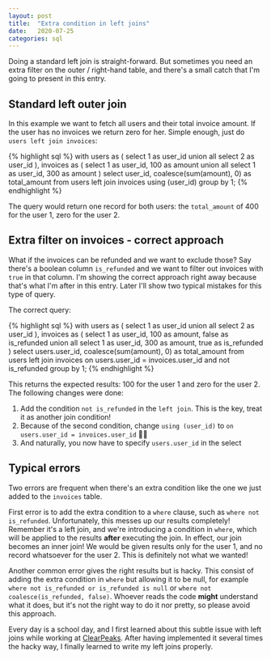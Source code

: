```yaml
---
layout: post
title:  "Extra condition in left joins"
date:   2020-07-25
categories: sql
---
```

Doing a standard left join is straight-forward. But sometimes you need an extra filter on the outer / right-hand table, and there's a small catch that I'm going to present in this entry.

## Standard left outer join

In this example we want to fetch all users and their total invoice amount. If the user has no invoices we return zero for her. Simple enough, just do `users left join invoices`:

{% highlight sql %}
with users as (
  select 1 as user_id
  union all
  select 2 as user_id
), invoices as (
  select 1 as user_id, 100 as amount
  union all
  select 1 as user_id, 300 as amount
)
select
  user_id,
  coalesce(sum(amount), 0) as total_amount
from users
  left join invoices using (user_id)
group by 1;
{% endhighlight %}

The query would return one record for both users: the `total_amount` of 400 for the user 1, zero for the user 2.

## Extra filter on invoices - correct approach

What if the invoices can be refunded and we want to exclude those? Say there's a boolean column `is_refunded` and we want to filter out invoices with `true` in that column. I'm showing the correct approach right away because that's what I'm after in this entry. Later I'll show two typical mistakes for this type of query.

The correct query:

{% highlight sql %}
with users as (
  select 1 as user_id
  union all
  select 2 as user_id
), invoices as (
  select 1 as user_id, 100 as amount, false as is_refunded
  union all
  select 1 as user_id, 300 as amount, true as is_refunded
)
select
  users.user_id,
  coalesce(sum(amount), 0) as total_amount
from users
  left join invoices on users.user_id = invoices.user_id
    and not is_refunded
group by 1;
{% endhighlight %}

This returns the expected results: 100 for the user 1 and zero for the user 2.
The following changes were done:

1. Add the condition `not is_refunded` in the `left join`. This is the key, treat it as another join condition!
2. Because of the second condition, change `using (user_id)` to `on users.user_id = invoices.user_id` 🤷‍♂️
3. And naturally, you now have to specify `users.user_id` in the select

## Typical errors

Two errors are frequent when there's an extra condition like the one we just added to the `invoices` table.

First error is to add the extra condition to a `where` clause, such as `where not is_refunded`. Unfortunately, this messes up our results completely! Remember it's a left join, and we're introducing a condition in `where`, which will be applied to the results **after** executing the join. In effect, our join becomes an inner join! We would be given results only for the user 1, and no record whatsoever for the user 2. This is definitely not what we wanted!

Another common error gives the right results but is hacky. This consist of adding the extra condition in `where` but allowing it to be null, for example `where not is_refunded or is_refunded is null` or `where not coalesce(is_refunded, false)`. Whoever reads the code **might** understand what it does, but it's not the right way to do it nor pretty, so please avoid this approach.

Every day is a school day, and I first learned about this subtle issue with left joins while working at [ClearPeaks][clearpeaks]. After having implemented it several times the hacky way, I finally learned to write my left joins properly.

[clearpeaks]: https://www.clearpeaks.com/
